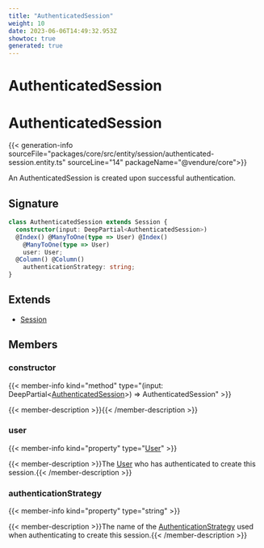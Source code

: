 ```yaml
---
title: "AuthenticatedSession"
weight: 10
date: 2023-06-06T14:49:32.953Z
showtoc: true
generated: true
---
```

<!-- This file was generated from the Vendure source. Do not modify. Instead, re-run the "docs:build" script -->

# AuthenticatedSession
<div class="symbol">


# AuthenticatedSession

{{< generation-info sourceFile="packages/core/src/entity/session/authenticated-session.entity.ts" sourceLine="14" packageName="@vendure/core">}}

An AuthenticatedSession is created upon successful authentication.

## Signature

```TypeScript
class AuthenticatedSession extends Session {
  constructor(input: DeepPartial<AuthenticatedSession>)
  @Index() @ManyToOne(type => User) @Index()
    @ManyToOne(type => User)
    user: User;
  @Column() @Column()
    authenticationStrategy: string;
}
```
## Extends

 * <a href='/typescript-api/entities/session#session'>Session</a>


## Members

### constructor

{{< member-info kind="method" type="(input: DeepPartial&#60;<a href='/typescript-api/entities/authenticated-session#authenticatedsession'>AuthenticatedSession</a>&#62;) => AuthenticatedSession"  >}}

{{< member-description >}}{{< /member-description >}}

### user

{{< member-info kind="property" type="<a href='/typescript-api/entities/user#user'>User</a>"  >}}

{{< member-description >}}The <a href='/typescript-api/entities/user#user'>User</a> who has authenticated to create this session.{{< /member-description >}}

### authenticationStrategy

{{< member-info kind="property" type="string"  >}}

{{< member-description >}}The name of the <a href='/typescript-api/auth/authentication-strategy#authenticationstrategy'>AuthenticationStrategy</a> used when authenticating
to create this session.{{< /member-description >}}


</div>
